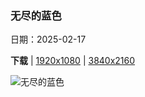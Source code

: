 ### 无尽的蓝色

日期：2025-02-17

**下载**  |  [1920x1080](https://cn.bing.com/th?id=OHR.BlueBelize_ZH-CN9875040666_1920x1080.jpg)  |  [3840x2160](https://cn.bing.com/th?id=OHR.BlueBelize_ZH-CN9875040666_UHD.jpg)

![无尽的蓝色](https://cn.bing.com/th?id=OHR.BlueBelize_ZH-CN9875040666_1920x1080.jpg "大蓝洞，伯利兹 (© JamiesOnAMission/Shutterstock)")

